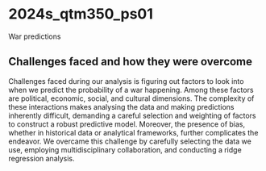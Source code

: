 # 2024s_qtm350_ps01
War predictions 


## Challenges faced and how they were overcome
Challenges faced during our analysis is figuring out factors to look into when we predict the probability of a war happening. Among these factors are political, economic, social, and cultural dimensions. The complexity of these interactions makes analysing the data and making predictions inherently difficult, demanding a careful selection and weighting of factors to construct a robust predictive model. Moreover, the presence of bias, whether in historical data or analytical frameworks, further complicates the endeavor. We overcame this challenge by carefully selecting the data we use, employing multidisciplinary collaboration, and conducting a ridge regression analysis. 